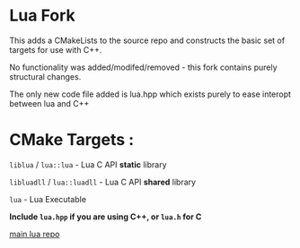 # Lua Fork 

This adds a CMakeLists to the source repo and constructs the basic set of targets for use with C++.

No functionality was added/modifed/removed - this fork contains purely structural changes.

The only new code file added is lua.hpp which exists purely to ease interopt between lua and C++


# CMake Targets :

`liblua` / `lua::lua` - Lua C API **static** library 

`libluadll` / `lua::luadll` - Lua C API **shared** library

`lua` - Lua Executable


**Include `lua.hpp` if you are using C++, or `lua.h` for C**



[main lua repo](https://github.com/lua/lua)

